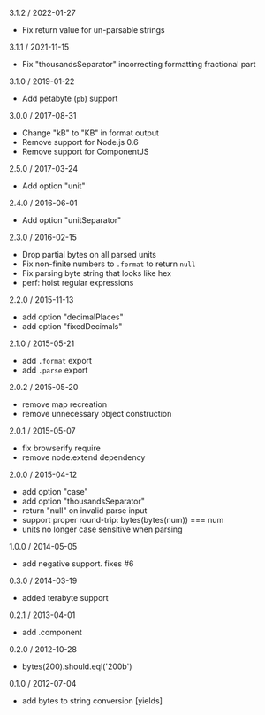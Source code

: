 3.1.2 / 2022-01-27

  * Fix return value for un-parsable strings

3.1.1 / 2021-11-15

  * Fix "thousandsSeparator" incorrecting formatting fractional part

3.1.0 / 2019-01-22

  * Add petabyte (`pb`) support

3.0.0 / 2017-08-31

  * Change "kB" to "KB" in format output
  * Remove support for Node.js 0.6
  * Remove support for ComponentJS

2.5.0 / 2017-03-24

  * Add option "unit"

2.4.0 / 2016-06-01

  * Add option "unitSeparator"

2.3.0 / 2016-02-15

  * Drop partial bytes on all parsed units
  * Fix non-finite numbers to `.format` to return `null`
  * Fix parsing byte string that looks like hex
  * perf: hoist regular expressions

2.2.0 / 2015-11-13

  * add option "decimalPlaces"
  * add option "fixedDecimals"

2.1.0 / 2015-05-21

  * add `.format` export
  * add `.parse` export

2.0.2 / 2015-05-20

  * remove map recreation
  * remove unnecessary object construction

2.0.1 / 2015-05-07

  * fix browserify require
  * remove node.extend dependency

2.0.0 / 2015-04-12

  * add option "case"
  * add option "thousandsSeparator"
  * return "null" on invalid parse input
  * support proper round-trip: bytes(bytes(num)) === num
  * units no longer case sensitive when parsing

1.0.0 / 2014-05-05

 * add negative support. fixes #6

0.3.0 / 2014-03-19

 * added terabyte support

0.2.1 / 2013-04-01

  * add .component

0.2.0 / 2012-10-28

  * bytes(200).should.eql('200b')

0.1.0 / 2012-07-04

  * add bytes to string conversion [yields]
